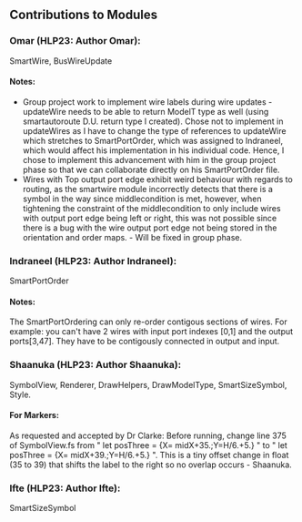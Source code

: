 ## Contributions to Modules

### **Omar (HLP23: Author Omar):** 
SmartWire, BusWireUpdate 
 
#### Notes: ####
- Group project work to implement wire labels during wire updates - updateWire needs to be able to return ModelT type as well (using smartautoroute D.U. return type I created). Chose not to implement in updateWires as I have to change the type of references to updateWire which stretches to SmartPortOrder, which was assigned to Indraneel, which would affect his implementation in his individual code. Hence, I chose to implement this advancement with him in the group project phase so that we can collaborate directly on his SmartPortOrder file.
- Wires with Top output port edge exhibit weird behaviour with regards to routing, as the smartwire module incorrectly detects that there is a symbol in the way since middlecondition is met, however, when tightening the constraint of the middlecondition to only include wires with output port edge being left or right, this was not possible since there is a bug with the wire output port edge not being stored in the orientation and order maps. - Will be fixed in group phase.

### **Indraneel (HLP23: Author Indraneel):** 
SmartPortOrder
#### Notes: #### 
The SmartPortOrdering can only re-order contigous sections of wires. For example: you can't have 2 wires with input port indexes [0,1] and the output ports[3,47]. They have to be contigously connected in output and input.

### **Shaanuka (HLP23: Author Shaanuka):** 
SymbolView, Renderer, DrawHelpers, DrawModelType, SmartSizeSymbol, Style.

#### For Markers: ####
As requested and accepted by Dr Clarke: Before running, change line 375 of SymbolView.fs from " let posThree = {X= midX+35.;Y=H/6.+5.} " to " let posThree = {X= midX+39.;Y=H/6.+5.} ".
This is a tiny offset change in float (35 to 39) that shifts the label to the right so no overlap occurs - Shaanuka.

### **Ifte (HLP23: Author Ifte):** 
SmartSizeSymbol

